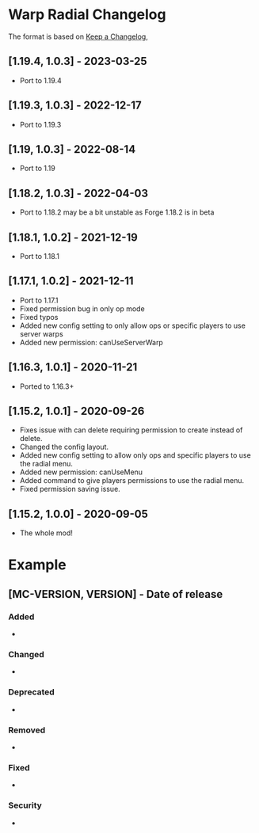 # Warp Radial Changelog
The format is based on [Keep a Changelog](https://keepachangelog.com/en/1.0.0/),

## [1.19.4, 1.0.3] - 2023-03-25
- Port to 1.19.4

## [1.19.3, 1.0.3] - 2022-12-17
- Port to 1.19.3

## [1.19, 1.0.3] - 2022-08-14
- Port to 1.19

## [1.18.2, 1.0.3] - 2022-04-03
- Port to 1.18.2 may be a bit unstable as Forge 1.18.2 is in beta

## [1.18.1, 1.0.2] - 2021-12-19
- Port to 1.18.1

## [1.17.1, 1.0.2] - 2021-12-11
- Port to 1.17.1
- Fixed permission bug in only op mode
- Fixed typos
- Added new config setting to only allow ops or specific players to use server warps
- Added new permission: canUseServerWarp

## [1.16.3, 1.0.1] - 2020-11-21
- Ported to 1.16.3+

## [1.15.2, 1.0.1] - 2020-09-26
- Fixes issue with can delete requiring permission to create instead of delete.
- Changed the config layout.
- Added new config setting to allow only ops and specific players to use the radial menu.
- Added new permission: canUseMenu
- Added command to give players permissions to use the radial menu.
- Fixed permission saving issue.

## [1.15.2, 1.0.0] - 2020-09-05
- The whole mod!

# Example
## [MC-VERSION, VERSION] - Date of release
### Added
- 
### Changed
- 
### Deprecated
- 
### Removed
- 
### Fixed
- 
### Security
- 